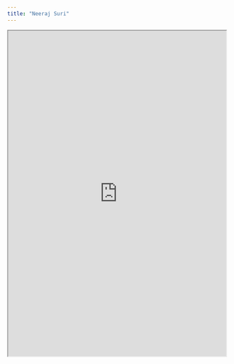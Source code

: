 ```yaml
---
title: "Neeraj Suri"
---
```



<iframe height="750" width="100%" src="https://ewelton.github.io/ktest/wiki.html#Neeraj%20Suri"></iframe>
